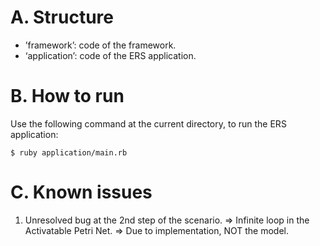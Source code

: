 
# A. Structure

- ’framework’: code of the framework.
- ‘application’: code of the ERS application.


# B. How to run

Use the following command at the current directory, to run the ERS application:

	$ ruby application/main.rb

# C. Known issues

1. Unresolved bug at the 2nd step of the scenario.
	=> Infinite loop in the Activatable Petri Net.
	=> Due to implementation, NOT the model.
